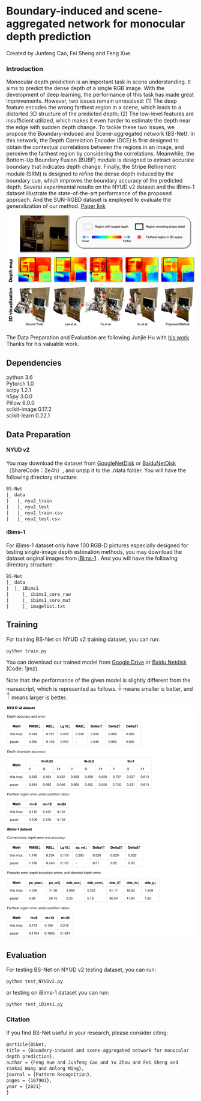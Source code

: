 # Boundary-induced and scene-aggregated network for monocular depth prediction

Created by Junfeng Cao, Fei Sheng and Feng Xue.

### Introduction

Monocular depth prediction is an important task in scene understanding. It aims to predict the dense depth of a single RGB image. With the development of deep learning, the performance of this task has made great improvements. However, two issues remain unresolved: (1) The deep feature encodes the wrong farthest region in a scene, which leads to a distorted 3D structure of the predicted depth; (2) The low-level features are insuﬃcient utilized, which makes it even harder to estimate the depth near the edge with sudden depth change. To tackle these two issues, we propose the Boundary-induced and Scene-aggregated network (BS-Net). In this network, the Depth Correlation Encoder (DCE) is ﬁrst designed to obtain the contextual correlations between the regions in an image, and perceive the farthest region by considering the correlations. Meanwhile, the Bottom-Up Boundary Fusion (BUBF) module is designed to extract accurate boundary that indicates depth change. Finally, the Stripe Reﬁnement module (SRM) is designed to reﬁne the dense depth induced by the boundary cue, which improves the boundary accuracy of the predicted depth. Several experimental results on the NYUD v2 dataset and the iBims-1 dataset illustrate the state-of-the-art performance of the proposed approach. And the SUN-RGBD dataset is employed to evaluate the generalization of our method. [Paper link](https://arxiv.org/abs/2102.13258)

![intro](./imgs/intro.png)


The Data Preparation and Evaluation are following Junjie Hu with [his work](https://github.com/JunjH/Revisiting_Single_Depth_Estimation).
Thanks for his valuable work.

## Dependencies
python 3.6  
Pytorch 1.0  
scipy 1.2.1  
h5py 3.0.0  
Pillow 6.0.0  
scikit-image 0.17.2  
scikit-learn 0.22.1

## Data Preparation

#### NYUD v2

You may download the dataset from [GoogleNetDisk](https://drive.google.com/file/d/1WoOZOBpOWfmwe7bknWS5PMUCLBPFKTOw/view?usp=sharing) or [BaiduNetDisk](https://pan.baidu.com/s/1-p6xH0JUrm6HmUH5eu1Atw) （ShareCode：2e4h）, and unzip it to the ./data folder. You will have the following directory structure:
```
BS-Net
|_ data
|   |_ nyu2_train
|   |_ nyu2_test
|   |_ nyu2_train.csv
|   |_ nyu2_test.csv
```

#### iBims-1

For iBims-1  dataset only have 100 RGB-D pictures especially designed for testing single-image depth estimation methods, you may download the dataset original images from [iBims-1](https://www.bgu.tum.de/lmf/ibims1/) . And you will have the following directory structure:
```
BS-Net
|_ data
|  |_ iBims1
|     |_ ibims1_core_raw
|     |_ ibims1_core_mat
|     |_ imagelist.txt
```
## Training

For training BS-Net on NYUD v2 training dataset, you can run:

```
python train.py
```
You can download our trained model from [Google Drive](https://drive.google.com/file/d/1r-xjxP-Ds5inGKRFHK9JX7VoplcFYiRH/view?usp=sharing) or [Baidu Netdisk](https://pan.baidu.com/s/1WifbKL2_KQ11H1nsYrG3yw) (Code: 1jmz).

Note that: the performance of the given model is slightly different from the manuscript, which is represented as follows. <img src="./imgs/downarrow.png" width="10" height="20"> means smaller is better, and <img src="./imgs/uparrow.png" width="10" height="20"> means larger is better.

![performance](./imgs/performance.png)

## Evaluation

For testing BS-Net on NYUD v2 testing dataset, you can run:
```
python test_NYUDv2.py
```
or testing on iBims-1  dataset you can run:
```
python test_iBims1.py
```


### Citation

If you find BS-Net useful in your research, please consider citing:
```
@article{BSNet,
title = {Boundary-induced and scene-aggregated network for monocular depth prediction},
author = {Feng Xue and Junfeng Cao and Yu Zhou and Fei Sheng and Yankai Wang and Anlong Ming},
journal = {Pattern Recognition},
pages = {107901},
year = {2021}
}
```
